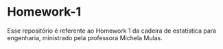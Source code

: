 # Homework-1
Esse repositório é referente ao Homework 1 da cadeira de estatística para engenharia, ministrado pela professora Michela Mulas.
